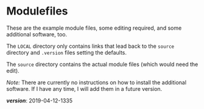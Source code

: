 # Modulefiles

These are the example module files, some editing required, 
and some additional software, too.

The `LOCAL` directory only contains links that lead back 
to the `source` directory and `.version` files setting the defaults.

The `source` directory contains the actual module files 
(which would need the edit).

_Note:_ There are currently no instructions on how to install the
additional software. If I have any time, I will add them in a
future version.

___version___: 2019-04-12-1335

